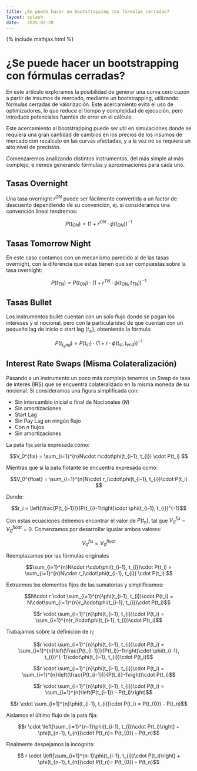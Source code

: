 ```yaml
---
title: ¿Se puede hacer un bootstrapping con fórmulas cerradas?
layout: splash
date:   2025-02-28
---
```


{% include mathjax.html %}

# ¿Se puede hacer un bootstrapping con fórmulas cerradas?

En este artículo exploramos la posibilidad de generar una curva cero cupón a partir de 
insumos de mercado, mediante un bootstrapping, utilizando fórmulas cerradas de valorización. 
Este acercamiento evita el uso de optimizadores, lo que reduce el tiempo y complejidad de 
ejecución, pero introduce potenciales fuentes de error en el cálculo.

Este acercamiento al bootstrapping puede ser util en simulaciones donde se requiera una gran 
cantidad de cambios en los precios de los insumos de mercado con recálculo en las curvas afectadas, 
y a la vez no se requiera un alto nivel de precisión.

Comenzaremos analizando distintos instrumentos, del más simple al más complejo, e
iremos generando fórmulas y aproximaciones para cada uno.

## Tasas Overnight

Una tasa overnight $r^{ON}$ puede ser fácilmente convertida a un factor de descuento dependiendo de
su convención, ej. si consideramos una convención líneal tendremos:

$$P(t_{ON})=(1+r^{ON}\cdot\phi(t_{ON}))^{-1}$$

## Tasas Tomorrow Night

En este caso contamos con un mecanismo parecido al de las tasas overnight, con la diferencia que estas
tienen que ser compuestas sobre la tasa overnight:

$$P(t_{TN})=P(t_{ON})\cdot(1+r^{TN}\cdot\phi(t_{ON}, t_{TN}))^{-1}$$

## Tasas Bullet

Los instrumentos bullet cuentan con un solo flujo donde se pagan los intereses y el nocional, pero con 
la particularidad de que cuentan con un pequeño lag de inicio o start lag $(t_{sl})$, obteniendo la 
fórmula:

$$P(t_{t_end})=P(t_{st})\cdot(1+r\cdot\phi(t_{sl}, t_{end}))^{-1}$$

## Interest Rate Swaps (Misma Colateralización)

Pasando a un instrumento un poco más complejo tenemos un Swap de tasa de interés (IRS) que se encuentra
colateralizado en la misma moneda de su nocional. Si consideramos una figura simplificada con:

- Sin intercambio inicial o final de Nocionales $(N)$
- Sin amortizaciones
- Start Lag
- Sin Pay Lag en ningún flujo
- Con $n$ flujos
- Sin amortizaciones

La pata fija sería expresada como:

$$V_0^{fix} = \sum_{i=1}^{n}N\cdot r\cdot\phi(t_{i-1}, t_{i}) \cdot P(t_i) $$

Mientras que si la pata flotante se encuentra expresada como:

$$V_0^{float} = \sum_{i=1}^{n}N\cdot r_i\cdot\phi(t_{i-1}, t_{i})\cdot P(t_i) $$

Donde:

$$r_i = \left(\frac{P(t_{i-1})}{P(t_i)}-1\right)\cdot \phi(t_{i-1}, t_{i})^{-1}$$

Con estas ecuaciones debemos encontrar el valor de $P(t_n)$, tal que $V_0^{fix}-V_0^{float}=0$. 
Comenzamos por desarrollar igualar ambos valores:

$$V_0^{fix}=V_0^{float}$$

Reemplazamos por las fórmulas originales

$$\sum_{i=1}^{n}N\cdot r\cdot\phi(t_{i-1}, t_{i})\cdot P(t_i) = \sum_{i=1}^{n}N\cdot r_i\cdot\phi(t_{i-1}, t_{i}) \cdot P(t_i) $$

Extraemos los elementos fijos de las sumatorias y simplificamos:

$$N\cdot r \cdot \sum_{i=1}^{n}\phi(t_{i-1}, t_{i})\cdot P(t_i) = N\cdot\sum_{i=1}^{n}r_i\cdot\phi(t_{i-1}, t_{i})\cdot P(t_i)$$

$$r \cdot \sum_{i=1}^{n}\phi(t_{i-1}, t_{i})\cdot P(t_i) = \sum_{i=1}^{n}r_i\cdot\phi(t_{i-1}, t_{i})\cdot P(t_i)$$

Trabajamos sobre la definición de $r_i$:

$$r \cdot \sum_{i=1}^{n}\phi(t_{i-1}, t_{i})\cdot P(t_i) = \sum_{i=1}^{n}\left(\frac{P(t_{i-1})}{P(t_i)}-1\right)\cdot \phi(t_{i-1}, t_{i})^{-1}\cdot\phi(t_{i-1}, t_{i})\cdot P(t_i)$$

$$r \cdot \sum_{i=1}^{n}\phi(t_{i-1}, t_{i})\cdot P(t_i) = \sum_{i=1}^{n}\left(\frac{P(t_{i-1})}{P(t_i)}-1\right)\cdot P(t_i)$$

$$r \cdot \sum_{i=1}^{n}\phi(t_{i-1}, t_{i})\cdot P(t_i) = \sum_{i=1}^{n}\left(P(t_{i-1}) - P(t_i)\right)$$

$$r \cdot \sum_{i=1}^{n}\phi(t_{i-1}, t_{i})\cdot P(t_i) = P(t_{0}) - P(t_n)$$

Aislamos el último flujo de la pata fija:

$$r \cdot \left[\sum_{i=1}^{n-1}\phi(t_{i-1}, t_{i})\cdot P(t_i)\right] + \phi(t_{n-1}, t_{n})\cdot P(t_n)= P(t_{0}) - P(t_n)$$

Finalmente despejamos la incognita:

$$ r \cdot \left[\sum_{i=1}^{n-1}\phi(t_{i-1}, t_{i})\cdot P(t_i)\right] + \phi(t_{n-1}, t_{n})\cdot P(t_n)= P(t_{0}) - P(t_n)$$
